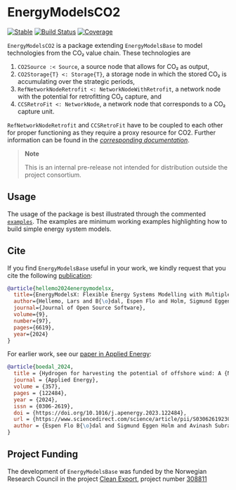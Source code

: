 # EnergyModelsCO2

[![Stable](https://img.shields.io/badge/docs-stable-blue.svg)](https://clean_export.pages.sintef.no/EnergyModelsCO2.jl/)
[![Build Status](https://gitlab.sintef.no/clean_export/EnergyModelsCO2.jl/badges/main/pipeline.svg)](https://gitlab.sintef.no/clean_export/EnergyModelsCO2.jl/-/pipelines)
[![Coverage](https://gitlab.sintef.no/clean_export/EnergyModelsCO2.jl/badges/main/coverage.svg?job=test:1.9)](https://gitlab.sintef.no/clean_export/EnergyModelsCO2.jl/-/jobs)

`EnergyModelsCO2` is a package extending `EnergyModelsBase` to model technologies from the CO₂ value chain.
These technologies are

1. `CO2Source :< Source`, a source node that allows for CO₂ as output,
2. `CO2Storage{T} <: Storage{T}`, a storage node in which the stored CO₂ is accumulating over the strategic periods,
3. `RefNetworkNodeRetrofit <: NetworkNodeWithRetrofit`, a network node with the potential for retrofitting CO₂ capture, and
4. `CCSRetroFit <: NetworkNode`, a network node that corresponds to a CO₂ capture unit.

`RefNetworkNodeRetrofit` and `CCSRetroFit` have to be coupled to each other for proper functioning as they require a proxy resource for CO2.
Further information can be found in the _[corresponding documentation](https://clean_export.pages.sintef.no/EnergyModelsCO2.jl/)_.

> **Note**
>
> This is an internal pre-release not intended for distribution outside the project consortium.

## Usage

The usage of the package is best illustrated through the commented [`examples`](examples).
The examples are minimum working examples highlighting how to build simple energy system models.

## Cite

If you find `EnergyModelsBase` useful in your work, we kindly request that you cite the following [publication](https://doi.org/10.21105/joss.06619):

```bibtex
@article{hellemo2024energymodelsx,
  title={EnergyModelsX: Flexible Energy Systems Modelling with Multiple Dispatch},
  author={Hellemo, Lars and B{\o}dal, Espen Flo and Holm, Sigmund Eggen and Pinel, Dimitri and Straus, Julian},
  journal={Journal of Open Source Software},
  volume={9},
  number={97},
  pages={6619},
  year={2024}
}
```

For earlier work, see our [paper in Applied Energy](https://www.sciencedirect.com/science/article/pii/S0306261923018482):

```bibtex
@article{boedal_2024,
  title = {Hydrogen for harvesting the potential of offshore wind: A {N}orth {S}ea case study},
  journal = {Applied Energy},
  volume = {357},
  pages = {122484},
  year = {2024},
  issn = {0306-2619},
  doi = {https://doi.org/10.1016/j.apenergy.2023.122484},
  url = {https://www.sciencedirect.com/science/article/pii/S0306261923018482},
  author = {Espen Flo B{\o}dal and Sigmund Eggen Holm and Avinash Subramanian and Goran Durakovic and Dimitri Pinel and Lars Hellemo and Miguel Mu{\~n}oz Ortiz and Brage Rugstad Knudsen and Julian Straus}
}
```

## Project Funding

The development of `EnergyModelsBase` was funded by the Norwegian Research Council in the project [Clean Export](https://www.sintef.no/en/projects/2020/cleanexport/), project number [308811](https://prosjektbanken.forskningsradet.no/project/FORISS/308811)
